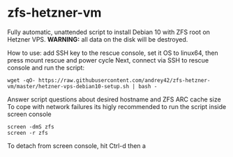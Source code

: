 # zfs-hetzner-vm

Fully automatic, unattended script to install Debian 10 with ZFS root on Hetzner VPS.
__WARNING:__ all data on the disk will be destroyed.

How to use: add SSH key to the rescue console, set it OS to linux64, then press mount rescue and power cycle
Next, connect via SSH to rescue console and run the script:
````
wget -qO- https://raw.githubusercontent.com/andrey42/zfs-hetzner-vm/master/hetzner-vps-debian10-setup.sh | bash -
````
Answer script questions about desired hostname and ZFS ARC cache size
To cope with network failures its higly recommended to run the script inside screen console
````
screen -dmS zfs
screen -r zfs
````
To detach from screen console, hit Ctrl-d then a

